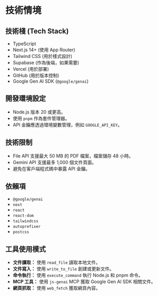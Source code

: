 # 技術情境

## 技術棧 (Tech Stack)

*   TypeScript
*   Next.js 14+ (使用 App Router)
*   Tailwind CSS (用於樣式設計)
*   Supabase (作為後端，如果需要)
*   Vercel (用於部署)
*   GitHub (用於版本控制)
*   Google Gen AI SDK (`@google/genai`)

## 開發環境設定

*   Node.js 版本 20 或更高。
*   使用 `pnpm` 作為套件管理器。
*   API 金鑰應透過環境變數管理，例如 `GOOGLE_API_KEY`。

## 技術限制

*   File API 支援最大 50 MB 的 PDF 檔案，檔案儲存 48 小時。
*   Gemini API 支援最多 1,000 個文件頁面。
*   避免在客戶端程式碼中暴露 API 金鑰。

## 依賴項

*   `@google/genai`
*   `next`
*   `react`
*   `react-dom`
*   `tailwindcss`
*   `autoprefixer`
*   `postcss`

## 工具使用模式

*   **文件讀取：** 使用 `read_file` 讀取本地文件。
*   **文件寫入：** 使用 `write_to_file` 創建或更新文件。
*   **命令執行：** 使用 `execute_command` 執行 Node.js 和 pnpm 命令。
*   **MCP 工具：** 使用 `js-genai` MCP 獲取 Google Gen AI SDK 相關文件。
*   **網頁抓取：** 使用 `web_fetch` 獲取網頁內容。
